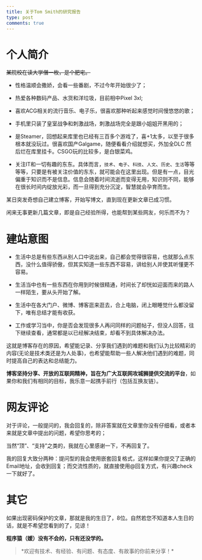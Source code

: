 ```yaml
---
title: 关于Tom Smith的研究报告
type: post
comments: true
---
```

# 个人简介
~~某院校在读大学僧一枚，是个肥宅。~~
- 性格温顺会撒娇，会看一些番剧，不过今年开始很少了；
- 热爱各种数码产品、水货和洋垃圾，目前相中Pixel 3xl;
- 喜欢ACG相关的流行音乐、电子乐，很喜欢那种听起来感觉时间慢悠悠的歌；

- 手机里只装了皇室战争和刺激战场，刺激战场完全是跟小姐姐开黑用的；
- 是Steamer，回想起来库里也已经有三百多个游戏了，喜+1太多，以至于很多根本就没玩过。很喜欢国产Galgame，随便看看介绍就想买，外加全DLC 然后烂在库里挂卡。CSGO玩的比较多，是白银菜鸡。

- 关注IT和一切有趣的东东。具体而言，`技术`、`电子`、`科技`、`人文`、`历史`、`生活`等等等等，只要是有被关注价值的东东，就可能会在这里出现。但是有一点，目光偏重于知识而不是信息。信息会随着时间流逝而变得无用，知识则不同，能够在很长时间内绽放光彩，而一旦得到充分沉淀，智慧就会孕育而生。

某日突发奇想自己建立博客，开始写博文，直到现在更新文章已成习惯。

闲来无事更新几篇文章，即是自己经验所得，也能帮到某些网友，何乐而不为？


# 建站意图
- 生活中总是有些东西从别人口中说出来，自己都会觉得很容易，也就那么点东西，没什么值得骄傲，但其实知道一些东西不容易，讲给别人并使其听懂更不容易。

- 生活当中也有一些东西在你用到时候很精通，时间长了却恍如迎面而来的路人一样陌生，要从头开始了解。

- 生活中在各大门户、微博、博客逛来逛去，合上电脑，闭上眼睡觉什么都没留下，唯有总结才能有收获。

- 工作或学习当中，你是否会发现很多人再问同样的问题帖子，但没人回答，往下继续查看，通常都是以已经解决结束，却看不到具体解决办法。

这就是博客存在的原因，希望能记录、分享我们遇到的难题和我们认为比较精彩的内容(无论是技术类还是为人处事)，也希望能帮助一些人解决他们遇到的难题，同时提高自己的表达和总结能力。

**博客坚持分享、开放的互联网精神，旨在为广大互联网攻城狮提供交流的平台**，如果你和我们有相同的目标，我乐意一起携手前行（包括互换友链）。


# 网友评论
对于评论，一般提问的，我会回复的，除非答案就在文章里你没有仔细看，或者本来就是文章中提出的问题，希望你思考的；

当然“顶”、“支持”之类的，我就在心里感谢一下，不再回复了。

我的回复大致分两种：提问型的我会使用嵌套回复格式，这样如果你提交了正确的Email地址，会收到回复；而交流性质的，就直接使用@回复方式，有兴趣check一下就好了。


# 其它
如果出现密码保护的文章，那就是我的生日了，8位。自然若您不知道本人生日的话，就是不希望您看到的了，见谅！

**程序猿（媛）没有不会的，只有还没学的。**

<blockquote class="blockquote-center">*欢迎有技术、有经验、有问题、有态度、有故事的你前来分享！*</blockquote>
